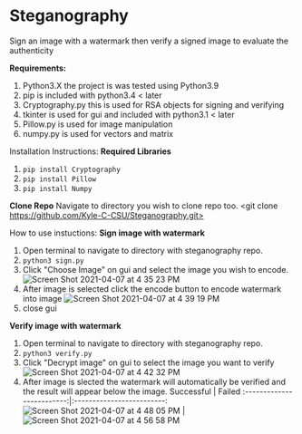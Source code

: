 # Steganography
Sign an image with a watermark then verify a signed image to evaluate the authenticity 

**Requirements:** 
1. Python3.X the project is was tested using Python3.9
2. pip is included with python3.4 < later 
3. Cryptography.py this is used for RSA objects for signing and verifying
4. tkinter is used for gui and included with python3.1 < later 
5. Pillow.py is used for image manipulation 
6. numpy.py is used for vectors and matrix 

Installation Instructions:
**Required Libraries**
1. `pip install Cryptography`
2. `pip install Pillow`
3. `pip install Numpy`

**Clone Repo**
Navigate to directory you wish to clone repo too.
<git clone https://github.com/Kyle-C-CSU/Steganography.git>

How to use instuctions: 
**Sign image with watermark**
1. Open terminal to navigate to directory with steganography repo. 
2. `python3 sign.py`
3. Click "Choose Image" on gui and select the image you wish to encode. 
![Screen Shot 2021-04-07 at 4 35 23 PM](https://user-images.githubusercontent.com/71400517/113930548-6ab92b80-97bf-11eb-817c-500a5d30672a.png)
4. After image is selected click the encode button to encode watermark into image
![Screen Shot 2021-04-07 at 4 39 19 PM](https://user-images.githubusercontent.com/71400517/113930940-e6b37380-97bf-11eb-94ed-a9a387aebb89.png)
5. close gui 

**Verify image with watermark**
1. Open terminal to navigate to directory with steganography repo. 
2. `python3 verify.py`
3. Click "Decrypt image" on gui to select the image you want to verify 
![Screen Shot 2021-04-07 at 4 42 32 PM](https://user-images.githubusercontent.com/71400517/113931368-62152500-97c0-11eb-9de8-371eec697e7f.png)
4. After image is slected the watermark will automatically be verified and the result will appear below the image. 
Successful                 |  Failed
:-------------------------:|:-------------------------:
![Screen Shot 2021-04-07 at 4 48 05 PM](https://user-images.githubusercontent.com/71400517/113933313-6f331380-97c2-11eb-84c4-80fb8709557a.png) |  ![Screen Shot 2021-04-07 at 4 56 58 PM](https://user-images.githubusercontent.com/71400517/113933372-7eb25c80-97c2-11eb-9cca-3d9b77e85926.png)

